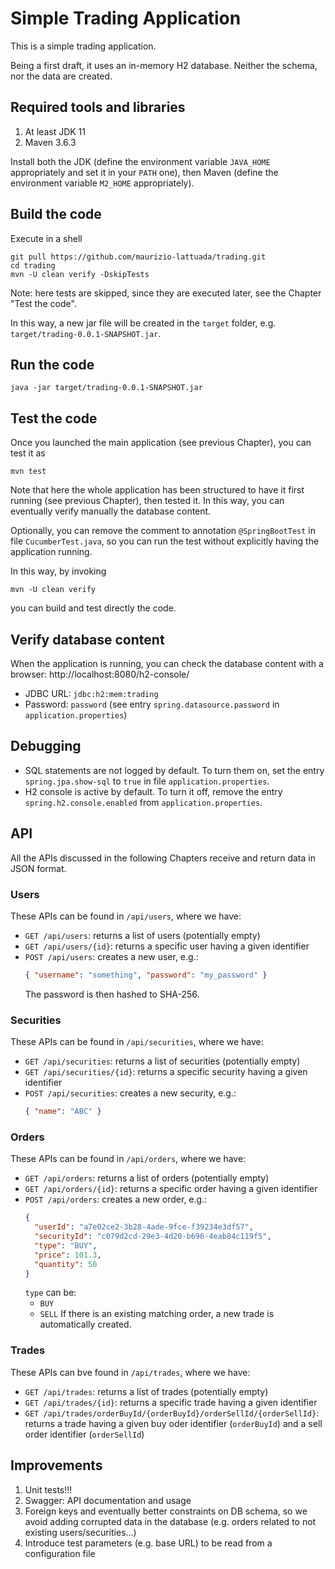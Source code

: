 # Simple Trading Application

This is a simple trading application.

Being a first draft, it uses an in-memory H2 database. Neither the schema, nor the data are created.

## Required tools and libraries

1. At least JDK 11
2. Maven 3.6.3

Install both the JDK (define the environment variable `JAVA_HOME` appropriately and set it in your `PATH` one), then
Maven (define the environment variable `M2_HOME` appropriately).

## Build the code

Execute in a shell

```shell
git pull https://github.com/maurizio-lattuada/trading.git
cd trading
mvn -U clean verify -DskipTests
```

Note: here tests are skipped, since they are executed later, see the Chapter
"Test the code".

In this way, a new jar file will be created in the `target` folder, e.g.
`target/trading-0.0.1-SNAPSHOT.jar`.

## Run the code

```shell
java -jar target/trading-0.0.1-SNAPSHOT.jar
```

## Test the code

Once you launched the main application (see previous Chapter), you can test it as

```shell
mvn test
```

Note that here the whole application has been structured to have it first running
(see previous Chapter), then tested it. In this way, you can eventually verify manually the database content.

Optionally, you can remove the comment to annotation `@SpringBootTest` in file
`CucumberTest.java`, so you can run the test without explicitly having the application running.

In this way, by invoking

```shell
mvn -U clean verify
```

you can build and test directly the code.

## Verify database content

When the application is running, you can check the database content with a browser: http://localhost:8080/h2-console/

* JDBC URL: `jdbc:h2:mem:trading`
* Password: `password` (see entry `spring.datasource.password` in `application.properties`)

## Debugging

* SQL statements are not logged by default. To turn them on, set the entry `spring.jpa.show-sql`
  to `true` in file `application.properties`.
* H2 console is active by default. To turn it off, remove the entry `spring.h2.console.enabled`
  from `application.properties`.

## API

All the APIs discussed in the following Chapters receive and return data in JSON format.

### Users

These APIs can be found in `/api/users`, where we have:

* `GET /api/users`: returns a list of users (potentially empty)
* `GET /api/users/{id}`: returns a specific user having a given identifier
* `POST /api/users`: creates a new user, e.g.:
  ```json
  { "username": "something", "password": "my_password" }
  ```
  The password is then hashed to SHA-256.

### Securities

These APIs can be found in `/api/securities`, where we have:

* `GET /api/securities`: returns a list of securities (potentially empty)
* `GET /api/securities/{id}`: returns a specific security having a given identifier
* `POST /api/securities`: creates a new security, e.g.:
  ```json
  { "name": "ABC" }
  ```

### Orders

These APIs can be found in `/api/orders`, where we have:

* `GET /api/orders`: returns a list of orders (potentially empty)
* `GET /api/orders/{id}`: returns a specific order having a given identifier
* `POST /api/orders`: creates a new order, e.g.:
  ```json
  {
    "userId": "a7e02ce2-3b28-4ade-9fce-f39234e3df57",
    "securityId": "c079d2cd-29e3-4d20-b696-4eab84c119f5",
    "type": "BUY",
    "price": 101.3,
    "quantity": 50
  }
  ```
  `type` can be:
    * `BUY`
    * `SELL`
      If there is an existing matching order, a new trade is automatically created.

### Trades

These APIs can bve found in `/api/trades`, where we have:

* `GET /api/trades`: returns a list of trades (potentially empty)
* `GET /api/trades/{id}`: returns a specific trade having a given identifier
* `GET /api/trades/orderBuyId/{orderBuyId}/orderSellId/{orderSellId}`: returns a trade having a given buy oder
  identifier (`orderBuyId`) and a sell order identifier (`orderSellId`)

## Improvements

1. Unit tests!!!
2. Swagger: API documentation and usage
3. Foreign keys and eventually better constraints on DB schema, so we avoid adding corrupted data in the database (e.g.
   orders related to not existing users/securities...)
4. Introduce test parameters (e.g. base URL) to be read from a configuration file
